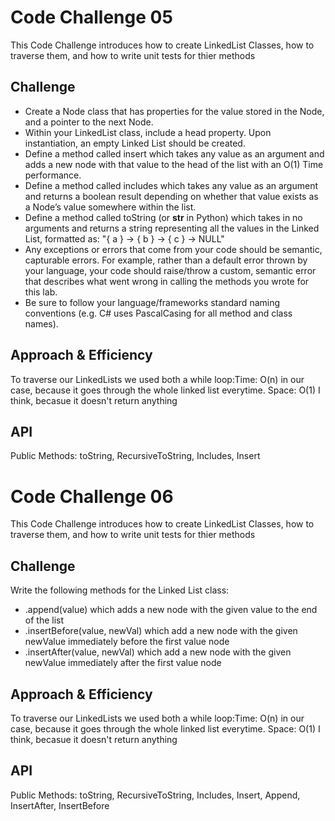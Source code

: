 # Code Challenge 05
This Code Challenge introduces how to create LinkedList Classes, how to traverse them, and how to write unit tests for thier methods

## Challenge
- Create a Node class that has properties for the value stored in the Node, and a pointer to the next Node.
- Within your LinkedList class, include a head property. Upon instantiation, an empty Linked List should be created.
- Define a method called insert which takes any value as an argument and adds a new node with that value to the head of the list with an O(1) Time performance.
- Define a method called includes which takes any value as an argument and returns a boolean result depending on whether that value exists as a Node’s value somewhere within the list.
- Define a method called toString (or __str__ in Python) which takes in no arguments and returns a string representing all the values in the Linked List, formatted as:
"{ a } -> { b } -> { c } -> NULL"
- Any exceptions or errors that come from your code should be semantic, capturable errors. For example, rather than a default error thrown by your language, your code should raise/throw a custom, semantic error that describes what went wrong in calling the methods you wrote for this lab.
- Be sure to follow your language/frameworks standard naming conventions (e.g. C# uses PascalCasing for all method and class names).

## Approach & Efficiency
To traverse our LinkedLists we used both a while loop:Time: O(n) in our case, because it goes through the whole linked list everytime. Space: O(1) I think, becasue it doesn't return anything

## API
Public Methods:
toString, RecursiveToString, Includes, Insert

# Code Challenge 06
This Code Challenge introduces how to create LinkedList Classes, how to traverse them, and how to write unit tests for thier methods

## Challenge
Write the following methods for the Linked List class:

- .append(value) which adds a new node with the given value to the end of the list
- .insertBefore(value, newVal) which add a new node with the given newValue immediately before the first value node
- .insertAfter(value, newVal) which add a new node with the given newValue immediately after the first value node

## Approach & Efficiency
To traverse our LinkedLists we used both a while loop:Time: O(n) in our case, because it goes through the whole linked list everytime. Space: O(1) I think, becasue it doesn't return anything

## API
Public Methods:
toString, RecursiveToString, Includes, Insert, Append, InsertAfter, InsertBefore
